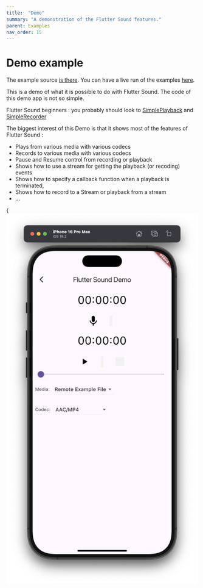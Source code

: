 ```yaml
---
title:  "Demo"
summary: "A demonstration of the Flutter Sound features."
parent: Examples
nav_order: 15
---
```

# Demo example

The example source [is there](https://github.com/canardoux/flutter_sound/blob/master/example/lib/demo/demo.dart). You can have a live run of the examples [here](/live/index.html).

This is a demo of what it is possible to do with Flutter Sound. The code of this demo app is not so simple.

Flutter Sound beginners : you probably should look to [SimplePlayback](fs-ex_simple_playback.html) and [SimpleRecorder](fs-ex_simple_recorder.html)

The biggest interest of this Demo is that it shows most of the features of Flutter Sound :

* Plays from various media with various codecs
* Records to various media with various codecs
* Pause and Resume control from recording or playback
* Shows how to use a stream for getting the playback \(or recoding\) events
* Shows how to specify a callback function when a playback is terminated,
* Shows how to record to a Stream or playback from a stream
* ...

{![screen shot](ScreenShots/Demo.png)